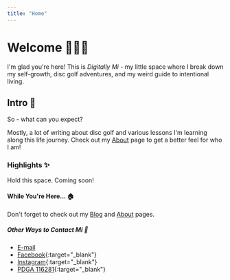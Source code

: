```yaml
---
title: "Home"
---
```


# Welcome 🙋🏽‍♀️

I'm glad you're here! This is *Digitally Mi* - my little space where I break down my self-growth, disc golf adventures, and my weird guide to intentional living.

## Intro 🤩

So - what can you expect? 

Mostly, a lot of writing about disc golf and various lessons I'm learning along this life journey. Check out my [About](about.md) page to get a better feel for who I am!

### Highlights ✨

Hold this space. Coming soon!

#### While You're Here... 🏠

Don't forget to check out my [Blog](blog.md) and [About](about.md) pages.

##### Other Ways to Contact Mi 📱

- [E-mail](mailto:dgmi116281@gmail.com)
- [Facebook](https://www.facebook.com/dgmi116281){:target="_blank"}
- [Instagram](https://www.instagram.com/dgmi_/){:target="_blank"}
- [PDGA 116281](https://www.pdga.com/player/116281){:target="_blank"}